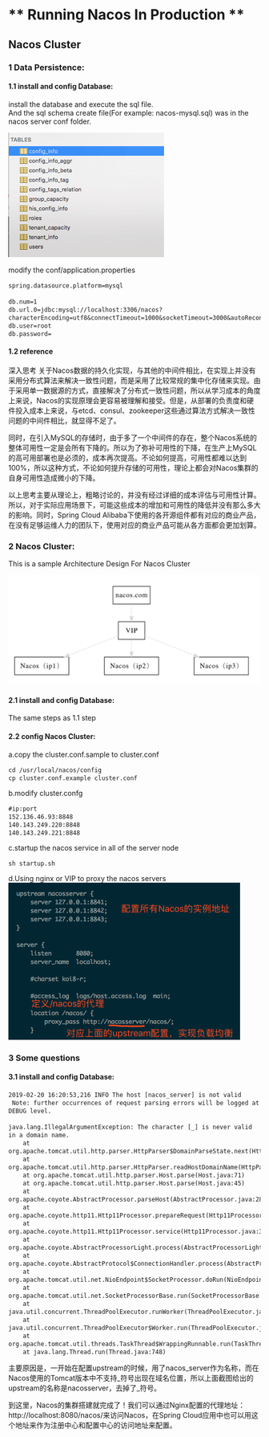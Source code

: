 # ** Running Nacos In Production **

## Nacos Cluster

### 1 Data Persistence:

#### 1.1 install and config Database:
install the database and execute the sql file.  
And the sql schema create file(For example: nacos-mysql.sql) was in the nacos server conf folder.  

![pasted-149.png](./image/pasted-149.png)  

modify the conf/application.properties
```
spring.datasource.platform=mysql

db.num=1
db.url.0=jdbc:mysql://localhost:3306/nacos?characterEncoding=utf8&connectTimeout=1000&socketTimeout=3000&autoReconnect=true
db.user=root
db.password=
```

#### 1.2 reference
深入思考
关于Nacos数据的持久化实现，与其他的中间件相比，在实现上并没有采用分布式算法来解决一致性问题，而是采用了比较常规的集中化存储来实现。由于采用单一数据源的方式，直接解决了分布式一致性问题，所以从学习成本的角度上来说，Nacos的实现原理会更容易被理解和接受。但是，从部署的负责度和硬件投入成本上来说，与etcd、consul、zookeeper这些通过算法方式解决一致性问题的中间件相比，就显得不足了。

同时，在引入MySQL的存储时，由于多了一个中间件的存在，整个Nacos系统的整体可用性一定是会所有下降的。所以为了弥补可用性的下降，在生产上MySQL的高可用部署也是必须的，成本再次提高。不论如何提高，可用性都难以达到100%，所以这种方式，不论如何提升存储的可用性，理论上都会对Nacos集群的自身可用性造成微小的下降。

以上思考主要从理论上，粗略讨论的，并没有经过详细的成本评估与可用性计算。所以，对于实际应用场景下，可能这些成本的增加和可用性的降低并没有那么多大的影响。同时，Spring Cloud Alibaba下使用的各开源组件都有对应的商业产品，在没有足够运维人力的团队下，使用对应的商业产品可能从各方面都会更加划算。

### 2 Nacos Cluster:
This is a sample Architecture Design For Nacos Cluster

![pasted-150.png](./image/pasted-150.png)  

#### 2.1 install and config Database:
The same steps as 1.1 step

#### 2.2 config Nacos Cluster:
a.copy the cluster.conf.sample to cluster.conf   
```
cd /usr/local/nacos/config
cp cluster.conf.example cluster.conf
```

b.modify cluster.confg
```
#ip:port
152.136.46.93:8848
140.143.249.220:8848
140.143.249.221:8848
```

c.startup the nacos service in all of the server node
```
sh startup.sh
```

d.Using nginx or VIP to proxy the nacos servers  
![pasted-152.png](./image/pasted-152.png)  

### 3 Some questions

#### 3.1 install and config Database:
```
2019-02-20 16:20:53,216 INFO The host [nacos_server] is not valid
 Note: further occurrences of request parsing errors will be logged at DEBUG level.

java.lang.IllegalArgumentException: The character [_] is never valid in a domain name.
	at org.apache.tomcat.util.http.parser.HttpParser$DomainParseState.next(HttpParser.java:926)
	at org.apache.tomcat.util.http.parser.HttpParser.readHostDomainName(HttpParser.java:822)
	at org.apache.tomcat.util.http.parser.Host.parse(Host.java:71)
	at org.apache.tomcat.util.http.parser.Host.parse(Host.java:45)
	at org.apache.coyote.AbstractProcessor.parseHost(AbstractProcessor.java:288)
	at org.apache.coyote.http11.Http11Processor.prepareRequest(Http11Processor.java:809)
	at org.apache.coyote.http11.Http11Processor.service(Http11Processor.java:384)
	at org.apache.coyote.AbstractProcessorLight.process(AbstractProcessorLight.java:66)
	at org.apache.coyote.AbstractProtocol$ConnectionHandler.process(AbstractProtocol.java:791)
	at org.apache.tomcat.util.net.NioEndpoint$SocketProcessor.doRun(NioEndpoint.java:1417)
	at org.apache.tomcat.util.net.SocketProcessorBase.run(SocketProcessorBase.java:49)
	at java.util.concurrent.ThreadPoolExecutor.runWorker(ThreadPoolExecutor.java:1149)
	at java.util.concurrent.ThreadPoolExecutor$Worker.run(ThreadPoolExecutor.java:624)
	at org.apache.tomcat.util.threads.TaskThread$WrappingRunnable.run(TaskThread.java:61)
	at java.lang.Thread.run(Thread.java:748)
```
主要原因是，一开始在配置upstream的时候，用了nacos_server作为名称，而在Nacos使用的Tomcat版本中不支持_符号出现在域名位置，所以上面截图给出的upstream的名称是nacosserver，去掉了_符号。  

到这里，Nacos的集群搭建就完成了！我们可以通过Nginx配置的代理地址：http://localhost:8080/nacos/来访问Nacos，在Spring Cloud应用中也可以用这个地址来作为注册中心和配置中心的访问地址来配置。  

